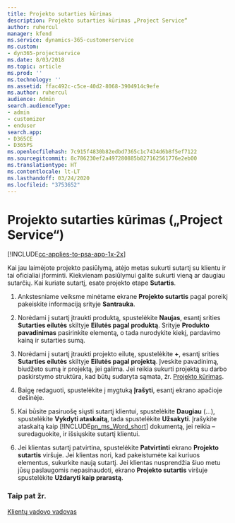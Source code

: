 ```yaml
---
title: Projekto sutarties kūrimas
description: Projekto sutarties kūrimas „Project Service“
author: ruhercul
manager: kfend
ms.service: dynamics-365-customerservice
ms.custom:
- dyn365-projectservice
ms.date: 8/03/2018
ms.topic: article
ms.prod: ''
ms.technology: ''
ms.assetid: ffac492c-c5ce-40d2-8068-3904914c9efe
ms.author: ruhercul
audience: Admin
search.audienceType:
- admin
- customizer
- enduser
search.app:
- D365CE
- D365PS
ms.openlocfilehash: 7c915f4830b82edbd7365c1c7434d6b8f5ef7122
ms.sourcegitcommit: 8c786230ef2a497280885b827162561776e2eb00
ms.translationtype: HT
ms.contentlocale: lt-LT
ms.lasthandoff: 03/24/2020
ms.locfileid: "3753652"
---
```

# <a name="create-a-project-contract-project-service"></a>Projekto sutarties kūrimas („Project Service“)

[!INCLUDE[cc-applies-to-psa-app-1x-2x](../includes/cc-applies-to-psa-app-1x-2x.md)]

Kai jau laimėjote projekto pasiūlymą, atėjo metas sukurti sutartį su klientu ir tai oficialiai įforminti. Kiekvienam pasiūlymui galite sukurti vieną ar daugiau sutarčių. Kai kuriate sutartį, esate projekto etape **Sutartis**.  
  
1. Ankstesniame veiksme minėtame ekrane **Projekto sutartis** pagal poreikį pakeiskite informaciją srityje **Santrauka**.  
  
2. Norėdami į sutartį įtraukti produktą, spustelėkite **Naujas**, esantį srities **Sutarties eilutės** skiltyje **Eilutės pagal produktą**. Srityje **Produkto pavadinimas** pasirinkite elementą, o tada nurodykite kiekį, pardavimo kainą ir sutarties sumą.  
  
3. Norėdami į sutartį įtraukti projekto eilutę, spustelėkite **+**, esantį srities **Sutarties eilutės** skiltyje **Eilutės pagal projektą**. Įveskite pavadinimą, biudžeto sumą ir projektą, jei galima. Jei reikia sukurti projektą su darbo paskirstymo struktūra, kad būtų sudaryta sąmata, žr. [Projekto kūrimas](../project-service/create-project.md).  
  
4. Baigę redaguoti, spustelėkite į mygtuką **Įrašyti**, esantį ekrano apačioje dešinėje.  
  
5. Kai būsite pasiruošę siųsti sutartį klientui, spustelėkite **Daugiau** (...), spustelėkite **Vykdyti ataskaitą**, tada spustelėkite **Užsakyti**. Įrašykite ataskaitą kaip [!INCLUDE[pn_ms_Word_short](../includes/pn-ms-word-short.md)] dokumentą, jei reikia – suredaguokite, ir išsiųskite sutartį klientui.  
  
6. Jei klientas sutartį patvirtina, spustelėkite **Patvirtinti** ekrano **Projekto sutartis** viršuje. Jei klientas nori, kad pakeistumėte kai kuriuos elementus, sukurkite naują sutartį. Jei klientas nusprendžia šiuo metu jūsų paslaugomis nepasinaudoti, ekrano **Projekto sutartis** viršuje spustelėkite **Uždaryti kaip prarastą**.  
  
### <a name="see-also"></a>Taip pat žr.  
 [Klientų vadovo vadovas](../project-service/account-manager-guide.md)
